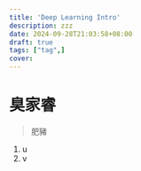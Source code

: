 ```yaml
---
title: 'Deep Learning Intro'
description: zzz
date: 2024-09-28T21:03:58+08:00
draft: true
tags: ["tag",]
cover:
---
```


# 臭家睿

> 肥豬

1. u
2. v

